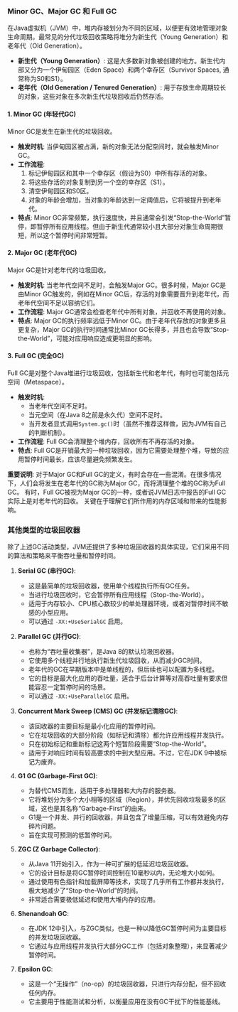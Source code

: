 
### Minor GC、Major GC 和 Full GC

在Java虚拟机（JVM）中，堆内存被划分为不同的区域，以便更有效地管理对象生命周期。最常见的分代垃圾回收策略将堆分为新生代（Young Generation）和老年代（Old Generation）。

*   **新生代（Young Generation）**: 这是大多数新对象被创建的地方。新生代内部又分为一个伊甸园区（Eden Space）和两个幸存区（Survivor Spaces, 通常称为S0和S1）。
*   **老年代（Old Generation / Tenured Generation）**: 用于存放生命周期较长的对象，这些对象在多次新生代垃圾回收后仍然存活。

#### 1. Minor GC (年轻代GC)

Minor GC是发生在新生代的垃圾回收。

*   **触发时机**: 当伊甸园区被占满，新的对象无法分配空间时，就会触发Minor GC。
*   **工作流程**:
    1.  标记伊甸园区和其中一个幸存区（假设为S0）中所有存活的对象。
    2.  将这些存活的对象复制到另一个空的幸存区（S1）。
    3.  清空伊甸园区和S0区。
    4.  对象的年龄会增加，当对象的年龄达到一定阈值后，它将被提升到老年代。
*   **特点**: Minor GC非常频繁，执行速度快，并且通常会引发“Stop-the-World”暂停，即暂停所有应用线程。但由于新生代通常较小且大部分对象生命周期很短，所以这个暂停时间非常短暂。

#### 2. Major GC (老年代GC)

Major GC是针对老年代的垃圾回收。

*   **触发时机**: 当老年代空间不足时，会触发Major GC。很多时候，Major GC是由Minor GC触发的，例如在Minor GC后，存活的对象需要晋升到老年代，而老年代空间不足以容纳它们。
*   **工作流程**: Major GC通常会检查老年代中所有对象，并回收不再使用的对象。
*   **特点**: Major GC的执行频率远低于Minor GC。由于老年代存放的对象更多且更复杂，Major GC的执行时间通常比Minor GC长得多，并且也会导致“Stop-the-World”，可能对应用响应造成更明显的影响。

#### 3. Full GC (完全GC)

Full GC是对整个Java堆进行垃圾回收，包括新生代和老年代，有时也可能包括元空间（Metaspace）。

*   **触发时机**:
    *   当老年代空间不足时。
    *   当元空间（在Java 8之前是永久代）空间不足时。
    *   当开发者显式调用`System.gc()`时（虽然不推荐这样做，因为JVM有自己的判断机制）。
*   **工作流程**: Full GC会清理整个堆内存，回收所有不再存活的对象。
*   **特点**: Full GC是开销最大的一种垃圾回收，因为它需要处理整个堆，导致的应用暂停时间最长，应该尽量避免频繁发生。

**重要说明**: 对于Major GC和Full GC的定义，有时会存在一些混淆。在很多情况下，人们会将发生在老年代的GC称为Major GC，而将清理整个堆的GC称为Full GC。 有时，Full GC被视为Major GC的一种，或者说JVM日志中报告的Full GC实际上是对老年代的回收。 关键在于理解它们所作用的内存区域和带来的性能影响。

### 其他类型的垃圾回收器

除了上述GC活动类型，JVM还提供了多种垃圾回收器的具体实现，它们采用不同的算法和策略来平衡吞吐量和暂停时间。

1.  **Serial GC (串行GC)**:
    *   这是最简单的垃圾回收器，使用单个线程执行所有GC任务。
    *   当进行垃圾回收时，它会暂停所有应用线程（Stop-the-World）。
    *   适用于内存较小、CPU核心数较少的单处理器环境，或者对暂停时间不敏感的小型应用。
    *   可以通过 `-XX:+UseSerialGC` 启用。

2.  **Parallel GC (并行GC)**:
    *   也称为“吞吐量收集器”，是Java 8的默认垃圾回收器。
    *   它使用多个线程并行地执行新生代垃圾回收，从而减少GC时间。
    *   老年代的GC在早期版本中是单线程的，但后续也可以配置为多线程。
    *   它的目标是最大化应用的吞吐量，适合于后台计算等对高吞吐量有要求但能容忍一定暂停时间的场景。
    *   可以通过 `-XX:+UseParallelGC` 启用。

3.  **Concurrent Mark Sweep (CMS) GC (并发标记清除GC)**:
    *   该回收器的主要目标是最小化应用的暂停时间。
    *   它在垃圾回收的大部分阶段（如标记和清除）都允许应用线程并发执行。
    *   只在初始标记和重新标记这两个短暂阶段需要“Stop-the-World”。
    *   适用于对响应时间有较高要求的中到大型应用。不过，它在JDK 9中被标记为废弃。

4.  **G1 GC (Garbage-First GC)**:
    *   为替代CMS而生，适用于多处理器和大内存的服务器。
    *   它将堆划分为多个大小相等的区域（Region），并优先回收垃圾最多的区域，这也是其名称“Garbage-First”的由来。
    *   G1是一个并发、并行的回收器，并且包含了增量压缩，可以有效避免内存碎片问题。
    *   旨在实现可预测的低暂停时间。

5.  **ZGC (Z Garbage Collector)**:
    *   从Java 11开始引入，作为一种可扩展的低延迟垃圾回收器。
    *   它的设计目标是将GC暂停时间控制在10毫秒以内，无论堆大小如何。
    *   通过使用有色指针和加载屏障等技术，实现了几乎所有工作都并发执行，极大地减少了“Stop-the-World”的时间。
    *   非常适合需要极低延迟和使用大堆内存的应用。

6.  **Shenandoah GC**:
    *   在JDK 12中引入，与ZGC类似，也是一种以降低GC暂停时间为主要目标的并发垃圾回收器。
    *   它通过与应用线程并发执行大部分GC工作（包括对象整理），来显著减少暂停时间。

7.  **Epsilon GC**:
    *   这是一个“无操作”（no-op）的垃圾回收器，只进行内存分配，但不回收任何内存。
    *   它主要用于性能测试和分析，以衡量应用在没有GC干扰下的性能基线。